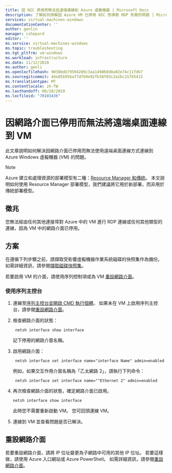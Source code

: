 ```yaml
---
title: 因 NIC 停用而無法從遠端連線到 Azure 虛擬機器 | Microsoft Docs
description: 了解如何排解因 Azure VM 已停用 NIC 而導致 RDP 失敗的問題 | Microsoft Docs
services: virtual-machines-windows
documentationCenter: ''
author: genlin
manager: cshepard
editor: ''
ms.service: virtual-machines-windows
ms.topic: troubleshooting
ms.tgt_pltfrm: vm-windows
ms.workload: infrastructure
ms.date: 11/12/2018
ms.author: genli
ms.openlocfilehash: 9038bdb79504289c3aa149868d8a02e74c11fdb7
ms.sourcegitcommit: 44e85b95baf7dfb9e92fb38f03c2a1bc31765415
ms.translationtype: MT
ms.contentlocale: zh-TW
ms.lasthandoff: 08/28/2019
ms.locfileid: "70103436"
---
```

#  <a name="cannot-remote-desktop-to-a-vm-because-the-network-interface-is-disabled"></a>因網路介面已停用而無法將遠端桌面連線到 VM

此文章說明如何解決因網路介面已停用而無法使用遠端桌面連線方式連線到 Azure Windows 虛擬機器 (VM) 的問題。

> [!NOTE]
> Azure 建立和處理資源的部署模型有二種：[Resource Manager 和傳統](../../azure-resource-manager/resource-manager-deployment-model.md)。 本文說明如何使用 Resource Manager 部署模型，我們建議將它用於新部署，而非用於傳統部署模型。

## <a name="symptoms"></a>徵兆

您無法經由任何其他連接埠對 Azure 中的 VM 進行 RDP 連線或任何其他類型的連線，因為 VM 中的網路介面已停用。

## <a name="solution"></a>方案

在遵循下列步驟之前，請擷取受影響虛擬機器作業系統磁碟的快照集作為備份。 如需詳細資訊，請參閱[擷取磁碟快照集](../windows/snapshot-copy-managed-disk.md)。

若要啟用 VM 的介面，請使用序列控制項或為 VM [重設網路介面](##reset-network-interface)。

### <a name="use-serial-control"></a>使用序列主控台

1. 連線至[序列主控台並開啟 CMD 執行個體](./serial-console-windows.md#use-cmd-or-powershell-in-serial-console
)。 如果未在 VM 上啟用序列主控台，請參閱[重設網路介面](#reset-network-interface)。
2. 檢查網路介面的狀態：

        netsh interface show interface

    記下停用的網路介面名稱。

3. 啟用網路介面：

        netsh interface set interface name="interface Name" admin=enabled

    例如，如果交互作用介面名稱為「乙太網路 2」，請執行下列命令：

        netsh interface set interface name=""Ethernet 2" admin=enabled


4.  再次檢查網路介面的狀態，確定網路介面已啟用。

        netsh interface show interface

    此時您不需要重新啟動 VM。 您可回頭連線 VM。

5.  連線到 VM 並查看問題是否已解決。

## <a name="reset-network-interface"></a>重設網路介面

若要重設網路介面，請將 IP 位址變更為子網路中可用的其他 IP 位址。 若要這樣做，請使用 Azure 入口網站或 Azure PowerShell。 如需詳細資訊，請參閱[重設網路介面](reset-network-interface.md)。